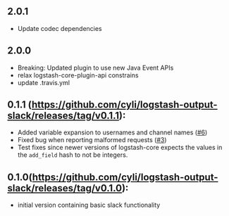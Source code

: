 ## 2.0.1
  - Update codec dependencies

## 2.0.0
  - Breaking: Updated plugin to use new Java Event APIs
  - relax logstash-core-plugin-api constrains
  - update .travis.yml

## 0.1.1 (https://github.com/cyli/logstash-output-slack/releases/tag/v0.1.1):
  - Added variable expansion to usernames and channel names ([#6](https://github.com/cyli/logstash-output-slack/pull/6))
  - Fixed bug when reporting malformed requests ([#3](https://github.com/cyli/logstash-output-slack/pull/3))
  - Test fixes since newer versions of logstash-core expects the values in
      the `add_field` hash to not be integers.
## 0.1.0(https://github.com/cyli/logstash-output-slack/releases/tag/v0.1.0):
  - initial version containing basic slack functionality
